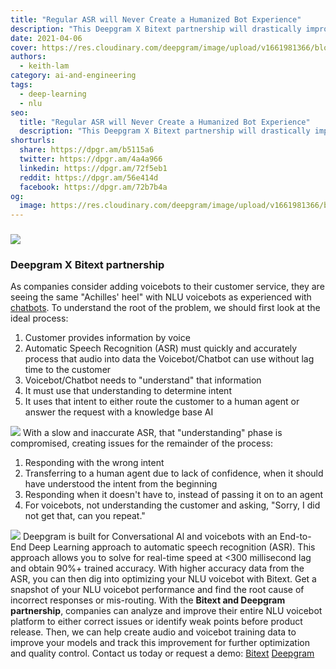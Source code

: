 ```yaml
---
title: "Regular ASR will Never Create a Humanized Bot Experience"
description: "This Deepgram X Bitext partnership will drastically improve Natural Language Understanding (NLU) for Voicebots and allow more human-like conversations."
date: 2021-04-06
cover: https://res.cloudinary.com/deepgram/image/upload/v1661981366/blog/natural-language-understanding-nlu-for-audio-requires-a-highly-accurate-and-fast-speech-to-text-foundation/regular-asr-never-create-humanized-bot%402x.jpg
authors:
  - keith-lam
category: ai-and-engineering
tags:
  - deep-learning
  - nlu
seo:
  title: "Regular ASR will Never Create a Humanized Bot Experience"
  description: "This Deepgram X Bitext partnership will drastically improve Natural Language Understanding (NLU) for Voicebots and allow more human-like conversations."
shorturls:
  share: https://dpgr.am/b5115a6
  twitter: https://dpgr.am/4a4a966
  linkedin: https://dpgr.am/72f5eb1
  reddit: https://dpgr.am/56e414d
  facebook: https://dpgr.am/72b7b4a
og:
  image: https://res.cloudinary.com/deepgram/image/upload/v1661981366/blog/natural-language-understanding-nlu-for-audio-requires-a-highly-accurate-and-fast-speech-to-text-foundation/regular-asr-never-create-humanized-bot%402x.jpg
---
```


### ![](https://res.cloudinary.com/deepgram/image/upload/v1661976840/blog/natural-language-understanding-nlu-for-audio-requires-a-highly-accurate-and-fast-speech-to-text-foundation/logo-bitext-fondo-blanco-1200x400-1-300x100.jpg)

### **Deepgram X Bitext partnership**

As companies consider adding voicebots to their customer service, they are seeing the same "Achilles' heel" with NLU voicebots as experienced with [chatbots](https://blog.bitext.com/nlu-chatbot-evaluation-3-common-errors-and-5-key-steps).  To understand the root of the problem, we should first look at the ideal process:

1.  Customer provides information by voice
2.  Automatic Speech Recognition (ASR) must quickly and accurately process that audio into data the Voicebot/Chatbot can use without lag time to the customer
3.  Voicebot/Chatbot needs to "understand" that information
4.  It must use that understanding to determine intent
5.  It uses that intent to either route the customer to a human agent or answer the request with a knowledge base AI

  ![](https://res.cloudinary.com/deepgram/image/upload/v1661976840/blog/natural-language-understanding-nlu-for-audio-requires-a-highly-accurate-and-fast-speech-to-text-foundation/ideal-chatbot-process%402x.png)   With a slow and inaccurate ASR, that "understanding" phase is compromised, creating issues for the remainder of the process:

1.  Responding with the wrong intent
2.  Transferring to a human agent due to lack of confidence, when it should have understood the intent from the beginning
3.  Responding when it doesn't have to, instead of passing it on to an agent
4.  For voicebots, not understanding the customer and asking, "Sorry, I did not get that, can you repeat."

  ![](https://res.cloudinary.com/deepgram/image/upload/v1661976841/blog/natural-language-understanding-nlu-for-audio-requires-a-highly-accurate-and-fast-speech-to-text-foundation/slow-inaccurate-chatbot-process%402x.png)   Deepgram is built for Conversational Al and voicebots with an End-to-End Deep Learning approach to automatic speech recognition (ASR). This approach allows you to solve for real-time speed at \<300 millisecond lag and obtain 90%+ trained accuracy. With higher accuracy data from the ASR, you can then dig into optimizing your NLU voicebot with Bitext. Get a snapshot of your NLU voicebot performance and find the root cause of incorrect responses or mis-routing. With the **Bitext and Deepgram partnership**, companies can analyze and improve their entire NLU voicebot platform to either correct issues or identify weak points before product release. Then, we can help create audio and voicebot training data to improve your models and track this improvement for further optimization and quality control. Contact us today or request a demo: [Bitext](https://info.bitext.com/request-a-demo-bitext) [Deepgram](https://www.deepgram.com/contact-us)

